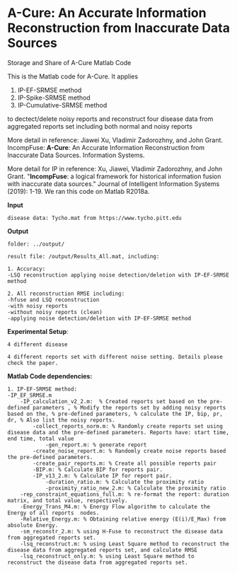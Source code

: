 # A-Cure: An Accurate Information Reconstruction from Inaccurate Data Sources
Storage and Share of A-Cure Matlab Code

This is the Matlab code for A-Cure. It applies 
  1. IP-EF-SRMSE method
  2. IP-Spike-SRMSE method
  3. IP-Cumulative-SRMSE method
  
  to dectect/delete noisy reports and reconstruct four disease data from aggregated reports set including both normal and noisy reports

More detail in reference: Jiawei Xu, Vladimir Zadorozhny, and John Grant. IncompFuse: **A-Cure**: An Accurate Information Reconstruction from Inaccurate Data Sources. Information Systems.

More detail for IP in reference: Xu, Jiawei, Vladimir Zadorozhny, and John Grant. "**IncompFuse**: a logical framework for historical information fusion with inaccurate data sources." Journal of Intelligent Information Systems (2019): 1-19.
We ran this code on Matlab R2018a.

**Input**

	disease data: Tycho.mat from https://www.tycho.pitt.edu
  
**Output**
	
	folder: ../output/
  
	result file: /output/Results_All.mat, including:
  
  	1. Accuracy:
  	-LSQ reconstruction applying noise detection/deletion with IP-EF-SRMSE method
  
  	2. All reconstruction RMSE including:
  	-hfuse and LSQ reconstruction	
  	-with noisy reports
  	-without noisy reports (clean)
  	-applying noise detection/deletion with IP-EF-SRMSE method
  
**Experimental Setup**:
	
	4 different disease

	4 different reports set with different noise setting. Details please check the paper.
  
**Matlab Code dependencies:**

	1. IP-EF-SRMSE method:
	-IP_EF_SRMSE.m 
		-IP_calculation_v2_2.m:  % Created reports set based on the pre-defined parameters , % Modify the reports set by adding noisy reports based on the, % pre-defined parameters, % calculate the IP, bip, pr, dr, % Also list the noisy reports.
			-collect_reports_norm.m: % Randomly create reports set using disease data and the pre-defined parameters. Reports have: start time, end time, total value
				-gen_report.m: % generate report
			-create_noise_report.m: % Randomly create noise reports based the pre-defined parameters.
			-create_pair_reports.m: % Create all possible reports pair 
			-BIP.m: % Calculate BIP for reports pair.
			-IP_v13_2.m: % Calculate IP for report pair.
				-duration_ratio.m: % Calculate the proximity ratio
				-proximity_ratio_new_2.m: % Calculate the proximity ratio
		-rep_constraint_equations_full.m: % re-format the report: duration matrix, and total value, respectively.
		-Energy_Trans_M4.m: % Energy Flow algorithm to calculate the Energy of all reports  nodes.
		-Relative_Energy.m: % Obtaining relative energy (E(i)/E_Max) from absolute Energy.
		-sm_reconstr_2.m: % using H-Fuse to reconstruct the disease data from aggregated reports set.
		-lsq_reconstruct.m: % using Least Square method to reconstruct the disease data from aggregated reports set, and calculate RMSE
		-lsq_reconstruct_only.m: % using Least Square method to reconstruct the disease data from aggregated reports set.
